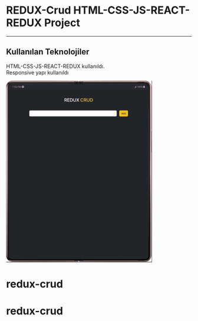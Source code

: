 <h1>REDUX-Crud HTML-CSS-JS-REACT-REDUX Project</h1>

<hr>

<h2>Kullanılan Teknolojiler</h2>

<p>HTML-CSS-JS-REACT-REDUX kullanıldı. </br> Responsive yapı kullanıldı</p>

![](/public/gif/screen-1.gif)
# redux-crud
# redux-crud
